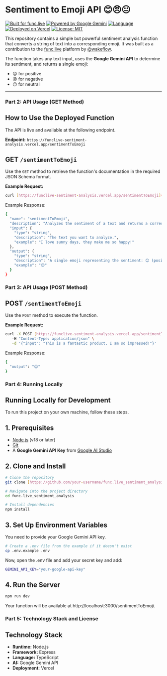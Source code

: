 # Sentiment to Emoji API 😊😠😐

[![Built for func.live](https://img.shields.io/badge/Built_for-func.live-blueviolet)](https://www.func.live/)
[![Powered by Google Gemini](https://img.shields.io/badge/Powered_by-Google_Gemini-4285F4)](https://ai.google.dev/)
[![Language](https://img.shields.io/badge/Language-TypeScript-blue)](https://www.typescriptlang.org/)
[![Deployed on Vercel](https://img.shields.io/badge/Deployed_on-Vercel-black)](https://vercel.com)
[![License: MIT](https://img.shields.io/badge/License-MIT-yellow.svg)](https://opensource.org/licenses/MIT)

This repository contains a simple but powerful sentiment analysis function that converts a string of text into a corresponding emoji. It was built as a contribution to the [func.live](https://www.func.live/) platform by [@wakeflow](https://github.com/wakeflow).

The function takes any text input, uses the **Google Gemini API** to determine its sentiment, and returns a single emoji:

* 😊 for positive
* 😠 for negative
* 😐 for neutral

***

### Part 2: API Usage (GET Method)

## How to Use the Deployed Function

The API is live and available at the following endpoint.

**Endpoint:** `https://funclive-sentiment-analysis.vercel.app/sentimentToEmoji`

## GET `/sentimentToEmoji`

Use the `GET` method to retrieve the function's documentation in the required JSON Schema format.

**Example Request:**
```bash
curl [https://funclive-sentiment-analysis.vercel.app/sentimentToEmoji](https://funclive-sentiment-analysis.vercel.app/sentimentToEmoji)`
```

Example Response:
```bash
{
  "name": "sentimentToEmoji",
  "description": "Analyzes the sentiment of a text and returns a corresponding emoji.",
  "input": {
    "type": "string",
    "description": "The text you want to analyze.",
    "example": "I love sunny days, they make me so happy!"
  },
  "output": {
    "type": "string",
    "description": "A single emoji representing the sentiment: 😊 (positive), 😠 (negative), or 😐 (neutral).",
    "example": "😊"
  }
}
```

### Part 3: API Usage (POST Method)

## POST `/sentimentToEmoji`

Use the `POST` method to execute the function.

**Example Request:**
```bash
curl -X POST [https://funclive-sentiment-analysis.vercel.app/sentimentToEmoji](https://funclive-sentiment-analysis.vercel.app/sentimentToEmoji) \
   -H "Content-Type: application/json" \
   -d '{"input": "This is a fantastic product, I am so impressed!"}'
```

Example Response:
```bash
{
  "output": "😊"
}
```

### Part 4: Running Locally

## Running Locally for Development

To run this project on your own machine, follow these steps.

## 1. Prerequisites
* [Node.js](https://nodejs.org/) (v18 or later)
* [Git](https://git-scm.com/)
* A **Google Gemini API Key** from [Google AI Studio](https://aistudio.google.com/app/apikey)

## 2. Clone and Install
```bash
# Clone the repository
git clone [https://github.com/your-username/func.live_sentiment_analysis.git](https://github.com/your-username/func.live_sentiment_analysis.git)

# Navigate into the project directory
cd func.live_sentiment_analysis

# Install dependencies
npm install
```

## 3. Set Up Environment Variables
You need to provide your Google Gemini API key.
```bash
# Create a .env file from the example if it doesn't exist
cp .env.example .env
```
Now, open the .env file and add your secret key and add:
```bash
GEMINI_API_KEY="your-google-api-key"
```

## 4. Run the Server
```bash
npm run dev
```

Your function will be available at http://localhost:3000/sentimentToEmoji.

### Part 5: Technology Stack and License

## Technology Stack
* **Runtime:** Node.js
* **Framework:** Express
* **Language:** TypeScript
* **AI:** Google Gemini API
* **Deployment:** Vercel
